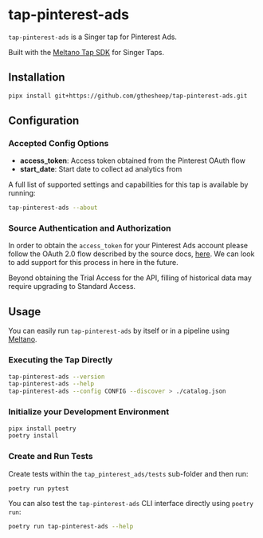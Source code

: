 # tap-pinterest-ads

`tap-pinterest-ads` is a Singer tap for Pinterest Ads.

Built with the [Meltano Tap SDK](https://sdk.meltano.com) for Singer Taps.

## Installation

```bash
pipx install git+https://github.com/gthesheep/tap-pinterest-ads.git
```

## Configuration

### Accepted Config Options

- **access_token**: Access token obtained from the Pinterest OAuth flow
- **start_date**: Start date to collect ad analytics from

A full list of supported settings and capabilities for this
tap is available by running:

```bash
tap-pinterest-ads --about
```

### Source Authentication and Authorization

In order to obtain the ```access_token``` for your Pinterest Ads account
please follow the OAuth 2.0 flow described by the source docs, [here](https://developers.pinterest.com/docs/api/v5/#tag/Authentication).
We can look to add support for this process in here in the future.

Beyond obtaining the Trial Access for the API, filling of historical data
may require upgrading to Standard Access.

## Usage

You can easily run `tap-pinterest-ads` by itself or in a pipeline using [Meltano](https://meltano.com/).

### Executing the Tap Directly

```bash
tap-pinterest-ads --version
tap-pinterest-ads --help
tap-pinterest-ads --config CONFIG --discover > ./catalog.json
```

### Initialize your Development Environment

```bash
pipx install poetry
poetry install
```

### Create and Run Tests

Create tests within the `tap_pinterest_ads/tests` sub-folder and
  then run:

```bash
poetry run pytest
```

You can also test the `tap-pinterest-ads` CLI interface directly using `poetry run`:

```bash
poetry run tap-pinterest-ads --help
```
